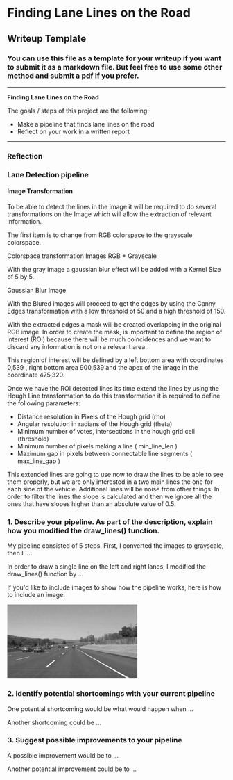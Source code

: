 # **Finding Lane Lines on the Road** 

## Writeup Template

### You can use this file as a template for your writeup if you want to submit it as a markdown file. But feel free to use some other method and submit a pdf if you prefer.

---

**Finding Lane Lines on the Road**

The goals / steps of this project are the following:
* Make a pipeline that finds lane lines on the road
* Reflect on your work in a written report


[//]: # (Image References)

[image1]: ./examples/grayscale.jpg "Grayscale"

---

### Reflection

### Lane Detection pipeline

#### Image Transformation

To be able to detect the lines in the image it will be required to do several transformations on the Image which will allow the extraction of relevant information. 

The first item is to change from RGB colorspace to the grayscale colorspace.

Colorspace transformation Images RGB + Grayscale

[//]: # (Image References)

[image1]: ./examples/grayscale.jpg "Grayscale"

With the gray image a gaussian blur effect will be added with a Kernel Size of 5 by 5.

Gaussian Blur Image

[//]: # (Image References)

[image1]: ./examples/grayscale.jpg "Grayscale"

With the Blured images will proceed to get the edges by using the Canny Edges transformation with a low threshold of 50 and a high threshold of 150.  

[//]: # (Image References)

[image1]: ./examples/grayscale.jpg "Grayscale"

With the extracted edges a mask will be created overlapping in the original RGB image. 
In order to create the mask, is important to define the region of interest (ROI) because there will be much coincidences and we want to discard any information is not on a relevant area. 

This region of interest will be defined by a left bottom area with coordinates 0,539 , right bottom area 900,539 and the apex of the image in the coordinate 475,320. 

[//]: # (Image References)

[image1]: ./examples/grayscale.jpg "Grayscale"

Once we have the ROI detected lines its time extend the lines by using the Hough Line transformation to do this transformation it is required to define the following parameters:
* Distance resolution in Pixels of the Hough grid (rho)
* Angular resolution in radians of the Hough grid (theta)
* Minimum number of votes, intersections in the hough grid cell (threshold)
* Minimum number of pixels making a line ( min_line_len )
* Maximum gap in pixels between connectable line segments ( max_line_gap )

[//]: # (Image References)

[image1]: ./examples/grayscale.jpg "Grayscale"

This extended lines are going to use now to draw the lines to be able to see them properly, but we are only interested in a two main lines the one for each side of the vehicle. Additional lines will be noise from other things. In order to filter the lines the slope is calculated and then we ignore all the ones that have slopes higher than an absolute value of 0.5. 

[//]: # (Image References)

[image1]: ./examples/grayscale.jpg "Grayscale"


### 1. Describe your pipeline. As part of the description, explain how you modified the draw_lines() function.

My pipeline consisted of 5 steps. First, I converted the images to grayscale, then I .... 

In order to draw a single line on the left and right lanes, I modified the draw_lines() function by ...

If you'd like to include images to show how the pipeline works, here is how to include an image: 

![alt text][image1]


### 2. Identify potential shortcomings with your current pipeline


One potential shortcoming would be what would happen when ... 

Another shortcoming could be ...


### 3. Suggest possible improvements to your pipeline

A possible improvement would be to ...

Another potential improvement could be to ...
